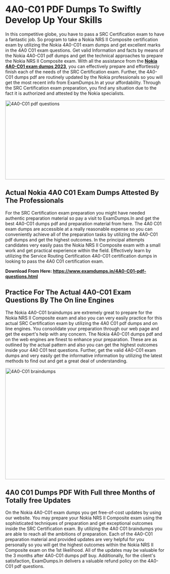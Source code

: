 <h1><strong>4A0-C01 PDF Dumps To Swiftly Develop Up Your Skills</strong></h1>
<p>In this competitive globe, you have to pass a SRC Certification exam to have a fantastic job. So program to take a Nokia NRS II Composite certification exam by utilizing the Nokia 4A0-C01 exam dumps and get excellent marks in the 4A0 C01 exam questions. Get valid Information and facts by means of the Nokia 4A0-C01 pdf dumps and get the technical approaches to prepare the Nokia NRS II Composite exam. With all the assistance from the <strong><a href="https://www.examdumps.in/4A0-C01-pdf-questions.html">Nokia 4A0-C01 exam dumps 2023</a></strong>, you can effectively prepare and effortlessly finish each of the needs of the SRC Certification exam. Further, the 4A0-C01 dumps pdf are routinely updated by the Nokia professionals so you will get the most recent info from ExamDumps.In at your affordability. Through the SRC Certification exam preparation, you find any situation due to the fact it is authorized and attested by the Nokia specialists.</p>
<p><img src="https://i.ibb.co/zxJwW90/Copy-of-Online-Classes-Twitter-header-post-Made-with-Poster-My-Wall-1.png" alt="4A0-C01 pdf questions" width="750" height="250" /></p>
<h2><strong>Actual Nokia 4A0 C01 Exam Dumps Attested By The Professionals</strong></h2>
<p>For the SRC Certification exam preparation you might have needed authentic preparation material so pay a visit to ExamDumps.In and get the best 4A0-C01 dumps pdf and preparation material from here. The 4A0 C01 exam dumps are accessible at a really reasonable expense so you can conveniently achieve all of the preparation tasks by utilizing the 4A0-C01 pdf dumps and get the highest outcomes. In the principal attempts candidates very easily pass the Nokia NRS II Composite exam with a small work and get practical experience within the field. Effectively learn by utilizing the Service Routing Certification 4A0-C01 certification dumps in looking to pass the 4A0 C01 certification exam.</p>
<p><strong>Download From Here:&nbsp;<a href="https://www.examdumps.in/4A0-C01-pdf-questions.html">https://www.examdumps.in/4A0-C01-pdf-questions.html</a></strong></p>
<h2><strong>Practice For The Actual 4A0-C01 Exam Questions By The On line Engines</strong></h2>
<p>The Nokia 4A0-C01 braindumps are extremely great to prepare for the Nokia NRS II Composite exam and also you can very easily practice for this actual SRC Certification exam by utilizing the 4A0 C01 pdf dumps and on line engines. You consolidate your preparation through our web page and get the expert's help with any concern. The Nokia 4A0-C01 dumps pdf and on the web engines are finest to enhance your preparation. These are as outlined by the actual pattern and also you can get the highest outcomes inside your 4A0 C01 test questions. Further, get the valid 4A0-C01 exam dumps and very easily get the informative information by utilizing the latest methods to find out and get a great deal of understanding.</p>
<p><a href="https://www.examdumps.in/4A0-C01-pdf-questions.html"><img src="https://i.ibb.co/QkNtdwY/Copy-of-Zoom-Online-Classes-Facebook-Share-Po-Made-with-Poster-My-Wall-1.jpg" alt="4A0-C01 braindumps" width="670" height="352" /></a></p>
<h2><strong>4A0 C01 Dumps PDF With Full three Months of Totally free Updates</strong></h2>
<p>On the Nokia 4A0-C01 exam dumps you get free-of-cost updates by using our website. You may prepare your Nokia NRS II Composite exam using the sophisticated techniques of preparation and get exceptional outcomes inside the SRC Certification exam. By utilizing the 4A0 C01 braindumps you are able to reach all the ambitions of preparation. Each of the 4A0-C01 preparation material and provided updates are very helpful for you personally so you will get the highest outcomes within the Nokia NRS II Composite exam on the 1st likelihood. All of the updates may be valuable for the 3 months after 4A0-C01 dumps pdf buy. Additionally, for the client's satisfaction, ExamDumps.In delivers a valuable refund policy on the 4A0-C01 pdf questions.</p>
